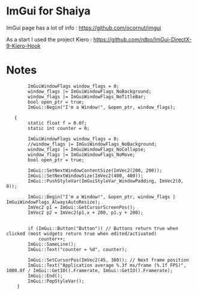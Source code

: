 # ImGui for Shaiya
ImGui page has a lot of info : https://github.com/ocornut/imgui

As a start I used the project Kiero : https://github.com/rdbo/ImGui-DirectX-9-Kiero-Hook

# Notes
            ImGuiWindowFlags window_flags = 0;
            window_flags |= ImGuiWindowFlags_NoBackground;
            window_flags |= ImGuiWindowFlags_NoTitleBar;
            bool open_ptr = true;
            ImGui::Begin("I'm a Window!", &open_ptr, window_flags);

       {
            static float f = 0.0f;
            static int counter = 0;

            ImGuiWindowFlags window_flags = 0;
            //window_flags |= ImGuiWindowFlags_NoBackground;
            window_flags |= ImGuiWindowFlags_NoCollapse; 
            window_flags |= ImGuiWindowFlags_NoMove; 
            bool open_ptr = true;

            ImGui::SetNextWindowContentSize(ImVec2(200, 200));
            ImGui::SetNextWindowSize(ImVec2(400, 400));
            ImGui::PushStyleVar(ImGuiStyleVar_WindowPadding, ImVec2(0, 0));
            
            ImGui::Begin("I'm a Window!", &open_ptr, window_flags | ImGuiWindowFlags_AlwaysAutoResize);
            ImVec2 p1 = ImGui::GetCursorScreenPos();
            ImVec2 p2 = ImVec2(p1.x + 200, p1.y + 200);


            if (ImGui::Button("Button")) // Buttons return true when clicked (most widgets return true when edited/activated)
                counter++;
            ImGui::SameLine();
            ImGui::Text("counter = %d", counter);

            ImGui::SetCursorPos(ImVec2(45, 380)); // Next frame position
            ImGui::Text("Application average %.3f ms/frame (%.1f FPS)", 1000.0f / ImGui::GetIO().Framerate, ImGui::GetIO().Framerate);
            ImGui::End();
            ImGui::PopStyleVar();
        }


